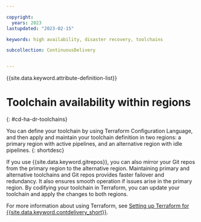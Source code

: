 ```yaml
---

copyright:
  years: 2023
lastupdated: "2023-02-15"

keywords: high availability, disaster recovery, toolchains

subcollection: ContinuousDelivery


---
```


{{site.data.keyword.attribute-definition-list}}


# Toolchain availability within regions
{: #cd-ha-dr-toolchains}


You can define your toolchain by using Terraform Configuration Language, and then apply and maintain your toolchain definition in two regions: a primary region with active pipelines, and an alternative region with idle pipelines.
{: shortdesc}

If you use {{site.data.keyword.gitrepos}}, you can also mirror your Git repos from the primary region to the alternative region. Maintaining primary and alternative toolchains and Git repos provides faster failover and redundancy. It also ensures smooth operation if issues arise in the primary region. By codifying your toolchain in Terraform, you can update your toolchain and apply the changes to both regions.

For more information about using Terraform, see [Setting up Terraform for {{site.data.keyword.contdelivery_short}}](/docs/ContinuousDelivery?topic=ContinuousDelivery-terraform-setup).
